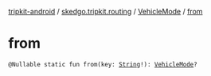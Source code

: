 [tripkit-android](../../index.md) / [skedgo.tripkit.routing](../index.md) / [VehicleMode](index.md) / [from](./from.md)

# from

`@Nullable static fun from(key: `[`String`](https://kotlinlang.org/api/latest/jvm/stdlib/kotlin/-string/index.html)`!): `[`VehicleMode`](index.md)`?`